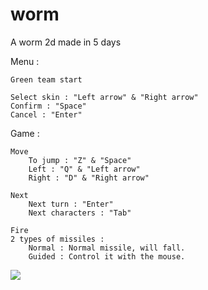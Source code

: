 # worm
A worm 2d made in 5 days 

Menu :

	Green team start

	Select skin : "Left arrow" & "Right arrow"
	Confirm : "Space"
	Cancel : "Enter"

Game :

	Move
		To jump : "Z" & "Space"
		Left : "Q" & "Left arrow"
		Right : "D" & "Right arrow"

	Next
		Next turn : "Enter"
		Next characters : "Tab"
    
	Fire
	2 types of missiles :
	  	Normal : Normal missile, will fall.
		Guided : Control it with the mouse.

![](public/demo.gif)
